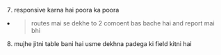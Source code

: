 <!-- 1. super admin ke total visit ko dekhne ke liye router par super-total-visit use karte hai. -->
<!-- 2. new column add where we count number of visits of lead lead, visit and columns -->
<!-- 3. super admin kedashbaord ke mai se daily invoice and daily quotation remove -->
<!-- 4. daily lead to hai hi aur dailky visit add karna hai  -->
<!-- 5. super-admin-employee-leads route mai table ke upar total lead, total visit, total lead closed, show karna  -->
<!-- 6. super-admin-reporting mai se quotaiton and invoice hatana hai and visit ka add karna hai  -->
7. responsive karna hai poora ka poora
- > routes mai se dekhe to 2 comoent bas bache hai and report mai bhi
8. mujhe jitni table bani hai usme dekhna padega ki field kitni hai 
<!-- 9. back button deni haikuch jagah -->